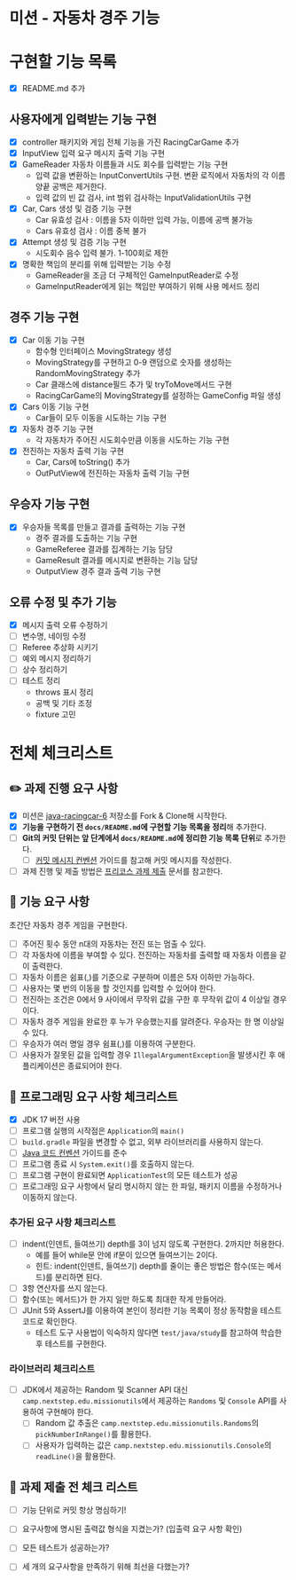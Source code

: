 # 미션 - 자동차 경주 기능

# 구현할 기능 목록
- [x] README.md 추가
## 사용자에게 입력받는 기능 구현
- [x] controller 패키지와 게임 전체 기능을 가진 RacingCarGame 추가
- [x] InputView 입력 요구 메시지 출력 기능 구현
- [x] GameReader 자동차 이름들과 시도 회수를 입력받는 기능 구현
  - 입력 값을 변환하는 InputConvertUtils 구현. 변환 로직에서 자동차의 각 이름 양끝 공백은 제거한다.
  - 입력 값의 빈 값 검사, int 범위 검사하는 InputValidationUtils 구현
- [x] Car, Cars 생성 및 검증 기능 구현 
  - Car 유효성 검사 : 이름을 5자 이하만 입력 가능, 이름에 공백 불가능
  - Cars 유효성 검사 : 이름 중복 불가
- [x] Attempt 생성 및 검증 기능 구현
  - 시도회수 음수 입력 불가. 1-100회로 제한 
- [x] 명확한 책임의 분리를 위해 입력받는 기능 수정
  - GameReader을 조금 더 구체적인 GameInputReader로 수정
  - GameInputReader에게 읽는 책임만 부여하기 위해 사용 메서드 정리

## 경주 기능 구현
- [x] Car 이동 기능 구현
  - 함수형 인터페이스 MovingStrategy 생성
  - MovingStrategy를 구현하고 0-9 랜덤으로 숫자를 생성하는 RandomMovingStrategy 추가
  - Car 클래스에 distance필드 추가 및 tryToMove메서드 구현
  - RacingCarGame의 MovingStrategy를 설정하는 GameConfig 파일 생성
- [x] Cars 이동 기능 구현
  - Car들이 모두 이동을 시도하는 기능 구현
- [x] 자동차 경주 기능 구현
  - 각 자동차가 주어진 시도회수만큼 이동을 시도하는 기능 구현
- [x] 전진하는 자동차 출력 기능 구현
  - Car, Cars에 toString() 추가
  - OutPutView에 전진하는 자동차 출력 기능 구현
## 우승자 기능 구현
- [x] 우승자들 목록를 만들고 결과를 출력하는 기능 구현
  - 경주 결과를 도출하는 기능 구현
  - GameReferee 결과를 집계하는 기능 담당
  - GameResult 결과를 메시지로 변환하는 기능 담당
  - OutputView 경주 결과 출력 기능 구현

## 오류 수정 및 추가 기능
- [x] 메시지 출력 오류 수정하기
- [ ] 변수명, 네이밍 수정
- [ ] Referee 추상화 시키기
- [ ] 예외 메시지 정리하기
- [ ] 상수 정리하기
- [ ] 테스트 정리
  - throws 표시 정리
  - 공백 및 기타 조정
  - fixture 고민

# 전체 체크리스트

## ✏️ 과제 진행 요구 사항
- [x] 미션은 [java-racingcar-6](https://github.com/woowacourse-precourse/java-racingcar-6) 저장소를 Fork & Clone해 시작한다.
- [x] **기능을 구현하기 전 `docs/README.md`에 구현할 기능 목록을 정리**해 추가한다.
- [ ] **Git의 커밋 단위는 앞 단계에서 `docs/README.md`에 정리한 기능 목록 단위**로 추가한다.
    - [ ] [커밋 메시지 컨벤션](https://gist.github.com/stephenparish/9941e89d80e2bc58a153) 가이드를 참고해 커밋 메시지를 작성한다.
- [ ] 과제 진행 및 제출 방법은 [프리코스 과제 제출](https://github.com/woowacourse/woowacourse-docs/tree/master/precourse) 문서를 참고한다.

## 🚀 기능 요구 사항
초간단 자동차 경주 게임을 구현한다.

- [ ] 주어진 횟수 동안 n대의 자동차는 전진 또는 멈출 수 있다.
- [ ] 각 자동차에 이름을 부여할 수 있다. 전진하는 자동차를 출력할 때 자동차 이름을 같이 출력한다.
- [ ] 자동차 이름은 쉼표(,)를 기준으로 구분하며 이름은 5자 이하만 가능하다.
- [ ] 사용자는 몇 번의 이동을 할 것인지를 입력할 수 있어야 한다.
- [ ] 전진하는 조건은 0에서 9 사이에서 무작위 값을 구한 후 무작위 값이 4 이상일 경우이다.
- [ ] 자동차 경주 게임을 완료한 후 누가 우승했는지를 알려준다. 우승자는 한 명 이상일 수 있다.
- [ ] 우승자가 여러 명일 경우 쉼표(,)를 이용하여 구분한다.
- [ ] 사용자가 잘못된 값을 입력할 경우 `IllegalArgumentException`을 발생시킨 후 애플리케이션은 종료되어야 한다.

## 🎯 프로그래밍 요구 사항 체크리스트

- [x] JDK 17 버전 사용
- [ ] 프로그램 실행의 시작점은 `Application`의 `main()`
- [ ] `build.gradle` 파일을 변경할 수 없고, 외부 라이브러리를 사용하지 않는다.
- [ ] [Java 코드 컨벤션](https://github.com/woowacourse/woowacourse-docs/tree/master/styleguide/java) 가이드를 준수
- [ ] 프로그램 종료 시 `System.exit()`를 호출하지 않는다.
- [ ] 프로그램 구현이 완료되면 `ApplicationTest`의 모든 테스트가 성공
- [ ] 프로그래밍 요구 사항에서 달리 명시하지 않는 한 파일, 패키지 이름을 수정하거나 이동하지 않는다.

### 추가된 요구 사항 체크리스트

- [ ] indent(인덴트, 들여쓰기) depth를 3이 넘지 않도록 구현한다. 2까지만 허용한다.
    - 예를 들어 while문 안에 if문이 있으면 들여쓰기는 2이다.
    - 힌트: indent(인덴트, 들여쓰기) depth를 줄이는 좋은 방법은 함수(또는 메서드)를 분리하면 된다.
- [ ] 3항 연산자를 쓰지 않는다.
- [ ] 함수(또는 메서드)가 한 가지 일만 하도록 최대한 작게 만들어라.
- [ ] JUnit 5와 AssertJ를 이용하여 본인이 정리한 기능 목록이 정상 동작함을 테스트 코드로 확인한다.
    - 테스트 도구 사용법이 익숙하지 않다면 `test/java/study`를 참고하여 학습한 후 테스트를 구현한다.

### 라이브러리 체크리스트

- [ ] JDK에서 제공하는 Random 및 Scanner API 대신 `camp.nextstep.edu.missionutils`에서 제공하는 `Randoms` 및 `Console` API를 사용하여 구현해야 한다.
    - [ ] Random 값 추출은 `camp.nextstep.edu.missionutils.Randoms`의 `pickNumberInRange()`를 활용한다.
    - [ ] 사용자가 입력하는 값은 `camp.nextstep.edu.missionutils.Console`의 `readLine()`을 활용한다.

## 🚨 과제 제출 전 체크 리스트
- [ ] 기능 단위로 커밋 항상 명심하기!
- [ ] 요구사항에 명시된 출력값 형식을 지켰는가? (입출력 요구 사항 확인)
- [ ] 모든 테스트가 성공하는가?
- [ ] 세 개의 요구사항을 만족하기 위해 최선을 다했는가?

